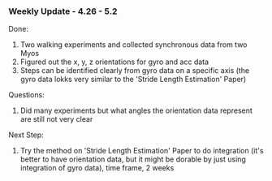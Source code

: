 ### Weekly Update - 4.26 - 5.2

Done:
1. Two walking experiments and collected synchronous data from two Myos
2. Figured out the x, y, z orientations for gyro and acc data
3. Steps can be identified clearly from gyro data on a specific axis (the gyro data lokks very similar to the 'Stride Length Estimation' Paper)

Questions:
1. Did many experiments but what angles the orientation data represent are still not very clear

Next Step:
1. Try the method on 'Stride Length Estimation' Paper to do integration (it's better to have orientation data, but it might be dorable by just using integration of gyro data), time frame, 2 weeks
